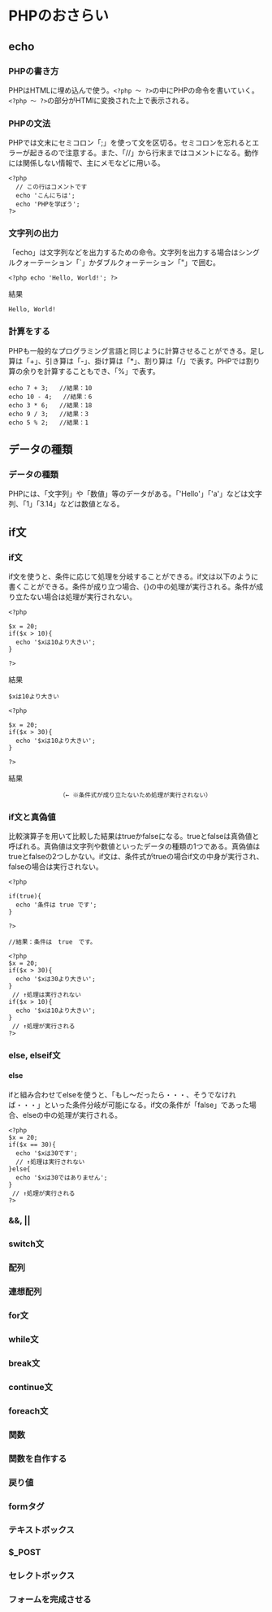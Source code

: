 # PHPのおさらい

## echo

### PHPの書き方


PHPはHTMLに埋め込んで使う。`<?php 〜 ?>`の中にPHPの命令を書いていく。`<?php 〜 ?>`の部分がHTMlに変換された上で表示される。


### PHPの文法


PHPでは文末にセミコロン「;」を使って文を区切る。セミコロンを忘れるとエラーが起きるので注意する。また、「//」から行末まではコメントになる。動作には関係しない情報で、主にメモなどに用いる。




```php:index.php
<?php
  // この行はコメントです
  echo 'こんにちは';
  echo 'PHPを学ぼう';
?>
```




### 文字列の出力


「echo」は文字列などを出力するための命令。文字列を出力する場合はシングルクォーテーション「\`」かダブルクォーテーション「\"」で囲む。


```php:index.php
<?php echo 'Hello, World!'; ?>
```


結果

    Hello, World!


### 計算をする


PHPも一般的なプログラミング言語と同じように計算させることができる。足し算は「\+」、引き算は「\-」、掛け算は「\*」、割り算は「\/」で表す。PHPでは割り算の余りを計算することもでき、「\%」で表す。


```php:index.php
echo 7 + 3;   //結果：10
echo 10 - 4;   //結果：6
echo 3 * 6;   //結果：18
echo 9 / 3;   //結果：3
echo 5 % 2;   //結果：1
```


## データの種類

### データの種類


PHPには、「文字列」や「数値」等のデータがある。「'Hello'」「'a'」などは文字列、「1」「3.14」などは数値となる。


## if文

### if文

if文を使うと、条件に応じて処理を分岐することができる。if文は以下のように書くことができる。条件が成り立つ場合、{}の中の処理が実行される。条件が成り立たない場合は処理が実行されない。



```php:index.php
<?php

$x = 20;
if($x > 10){
  echo '$xは10より大きい';
}

?>
```


結果

    $xは10より大きい


```php:index.php
<?php

$x = 20;
if($x > 30){
  echo '$xは10より大きい';
}

?>
```


結果

                  （← ※条件式が成り立たないため処理が実行されない）





### if文と真偽値


比較演算子を用いて比較した結果はtrueかfalseになる。trueとfalseは真偽値と呼ばれる。真偽値は文字列や数値といったデータの種類の1つである。真偽値はtrueとfalseの2つしかない。if文は、条件式がtrueの場合if文の中身が実行され、falseの場合は実行されない。



```php:index.php
<?php

if(true){
  echo '条件は true です';
}

?>

//結果：条件は　true　です。
```


```php:index.php
<?php
$x = 20;
if($x > 30){
  echo '$xは30より大きい';
}
 // ↑処理は実行されない
if($x > 10){
  echo '$xは10より大きい';
}
 // ↑処理が実行される
?>
```

### else, elseif文

#### else


ifと組み合わせてelseを使うと、「もし〜だったら・・・、そうでなければ・・・」といった条件分岐が可能になる。if文の条件が「false」であった場合、elseの中の処理が実行される。


```php:index.php
<?php
$x = 20;
if($x == 30){
  echo '$xは30です';
  // ↑処理は実行されない
}else{
  echo '$xは30ではありません';
}
 // ↑処理が実行される
?>
```


### \&\&, ||
### switch文

### 配列
### 連想配列

### for文
### while文
### break文
### continue文
### foreach文


### 関数
### 関数を自作する
### 戻り値

### formタグ
### テキストボックス
### \$\_POST
### セレクトボックス
### フォームを完成させる

